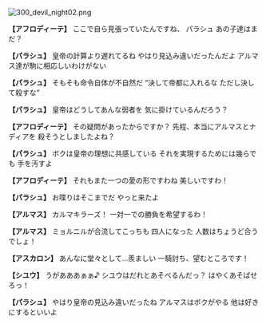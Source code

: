 
![300_devil_night02.png](../images/backgrounds/300_devil_night02.png)

**【アフロディーテ】**
ここで自ら見張っていたんですね、
パラシュ
あの子達はまだ？

**【パラシュ】**
皇帝の計算より遅れてるね
やはり見込み違いだったんだよ
アルマス達が駒に相応しいわけがない

**【パラシュ】**
そもそも命令自体が不自然だ
“決して帝都に入れるな
ただし決して殺すな”

**【パラシュ】**
皇帝はどうしてあんな弱者を
気に掛けているんだろう？

**【アフロディーテ】**
その疑問があったからですか？
先程、本当にアルマスとナディアを
殺そうとしましたよね？

**【パラシュ】**
ボクは皇帝の理想に共感している
それを実現するためには幾らでも
手を汚すよ

**【アフロディーテ】**
それもまた一つの愛の形ですわね
美しいですわ！

**【パラシュ】**
お喋りはそこまでだ
やっと来たよ

**【アルマス】**
カルマキラーズ！
一対一での勝負を希望するわ！

**【アルマス】**
ミョルニルが合流してこっちも
四人になった
人数はちょうど合うでしょ！

**【アスカロン】**
あんなに堂々として…羨ましい
一騎討ち、望むところです！

**【シユウ】**
うがあああぁぁ♪
シユウはだれとあそべるんだっ？
はやくあそばせろっ！

**【パラシュ】**
やはり皇帝の見込み違いだったね
アルマスはボクがやる
他は好きにするといいよ